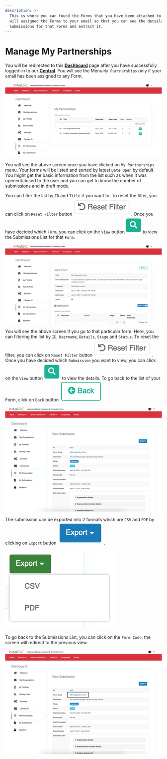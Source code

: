 ```yaml
---
description: >-
  This is where you can found the Forms that you have been attached to. Admin
  will assigned the Forms to your email so that you can see the details of the
  Submissions for that Forms and extract it.
---
```


# Manage My Partnerships

You will be redirected to this [**Dashboard**](https://central.mymagic.my/cpanel) page after you have successfully logged-in to our [**Central**](https://central.mymagic.my). You will see the Menu `My Partnerships` only if your email has been assigned to any Form.

![Accessing My Partnerships from Cpanel](../.gitbook/assets/screenshot-2021-04-30-at-9.57.20-am.png)

You will see the above screen once you have clicked on `My Partnerships` menu. Your forms will be listed and sorted  by latest `Date Open` by default. You might get the basic information from the list such as when it was opened/closed to the user and you can get to know the number of submissions and in draft mode.

You can filter the list by `ID` and `Title` if you want to. To reset the filter, you can click on  `Reset Filter` button![](../.gitbook/assets/screenshot-2021-04-30-at-11.45.09-am.png). Once you have decided which `Form`, you can click on the `View`  button![](../.gitbook/assets/screenshot-2021-04-30-at-11.10.55-am.png)to view the Submissions List for that `Form`.

![List of Submissions for that particular form](../.gitbook/assets/screenshot_2021-05-05-view-form-3-.png)

You will see the above screen if you go to that particular form. Here, you can filtering the list by `ID`,  `Username`, `Details`, `Stage` and `Status`. To reset the filter, you can click on  `Reset Filter` button![](../.gitbook/assets/screenshot-2021-04-30-at-11.45.09-am.png). Once you have decided which `Submission` you want to view, you can click on the `View`  button![](../.gitbook/assets/screenshot-2021-04-30-at-11.10.55-am.png) to view the details. To go back to the list of your Form, click on `Back` button ![](../.gitbook/assets/screenshot-2021-05-05-at-3.26.14-pm.png) 

![View the Submission details.](../.gitbook/assets/screenshot-2021-05-03-at-11.47.12-am%20%281%29.png)

The submission can be exported into 2 formats which are `CSV` and `PDF` by clicking on `Export` button ![](../.gitbook/assets/screenshot-2021-05-03-at-11.49.20-am.png) .

![](../.gitbook/assets/screenshot-2021-05-03-at-11.49.09-am.png)

To go back to the Submissions List, you can click on the `Form Code`, the screen will redirect to the previous view.

![Click on the Form Code to go back to the Submissions List for that Form](../.gitbook/assets/screenshot-2021-05-03-at-11.47.12-am.png)

